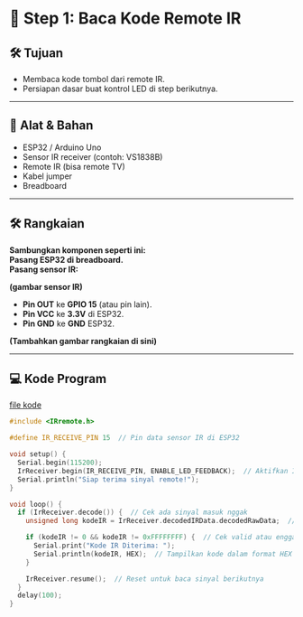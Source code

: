 # 🎯 Step 1: Baca Kode Remote IR  

## 🛠️ Tujuan  
- Membaca kode tombol dari remote IR.  
- Persiapan dasar buat kontrol LED di step berikutnya.  

---

## 🔧 Alat & Bahan  
- ESP32 / Arduino Uno  
- Sensor IR receiver (contoh: VS1838B)  
- Remote IR (bisa remote TV)  
- Kabel jumper  
- Breadboard  

---

## 🛠️ Rangkaian  
**Sambungkan komponen seperti ini:**  
**Pasang ESP32 di breadboard.**    
**Pasang sensor IR:**

**(gambar sensor IR)**

   - **Pin OUT** ke **GPIO 15** (atau pin lain).  
   - **Pin VCC** ke **3.3V** di ESP32.  
   - **Pin GND** ke **GND** ESP32.  

**(Tambahkan gambar rangkaian di sini)**  

---

## 💻 Kode Program  

<a href="https://github.com/SiB-Project13-7/Smart-Home-Mini/blob/main/Ep1_LED_ControlIR/Step1_ReadIRCode/code.ino">file kode </a>

```cpp
#include <IRremote.h>

#define IR_RECEIVE_PIN 15  // Pin data sensor IR di ESP32

void setup() {
  Serial.begin(115200);  
  IrReceiver.begin(IR_RECEIVE_PIN, ENABLE_LED_FEEDBACK);  // Aktifkan IR receiver
  Serial.println("Siap terima sinyal remote!");
}

void loop() {
  if (IrReceiver.decode()) {  // Cek ada sinyal masuk nggak
    unsigned long kodeIR = IrReceiver.decodedIRData.decodedRawData;  // Ambil kode IR-nya

    if (kodeIR != 0 && kodeIR != 0xFFFFFFFF) {  // Cek valid atau enggak
      Serial.print("Kode IR Diterima: ");
      Serial.println(kodeIR, HEX);  // Tampilkan kode dalam format HEX
    }

    IrReceiver.resume();  // Reset untuk baca sinyal berikutnya
  }
  delay(100);
}
